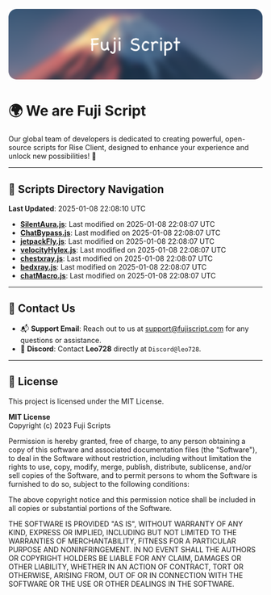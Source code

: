 ![Banner](.github/b.webp)

# 🌍 **We are Fuji Script**

Our global team of developers is dedicated to creating powerful, open-source scripts for Rise Client, designed to enhance your experience and unlock new possibilities! 🌟

---
<!-- SCRIPTS_NAVIGATION_START -->
## 📂 **Scripts Directory Navigation**

**Last Updated**: 2025-01-08 22:08:10 UTC

- **[SilentAura.js](scripts/SilentAura.js)**: Last modified on 2025-01-08 22:08:07 UTC
- **[ChatBypass.js](scripts/ChatBypass.js)**: Last modified on 2025-01-08 22:08:07 UTC
- **[jetpackFly.js](scripts/jetpackFly.js)**: Last modified on 2025-01-08 22:08:07 UTC
- **[velocityHylex.js](scripts/velocityHylex.js)**: Last modified on 2025-01-08 22:08:07 UTC
- **[chestxray.js](scripts/chestxray.js)**: Last modified on 2025-01-08 22:08:07 UTC
- **[bedxray.js](scripts/bedxray.js)**: Last modified on 2025-01-08 22:08:07 UTC
- **[chatMacro.js](scripts/chatMacro.js)**: Last modified on 2025-01-08 22:08:07 UTC

<!-- SCRIPTS_NAVIGATION_END -->

---

## 💬 **Contact Us**  
- 📬 **Support Email**: Reach out to us at [support@fujiscript.com](mailto:support@fujiscript.com) for any questions or assistance.  
- 💬 **Discord**: Contact **Leo728** directly at `Discord@leo728`.

---

## 📜 **License**

This project is licensed under the MIT License.  

**MIT License**  
Copyright (c) 2023 Fuji Scripts  

Permission is hereby granted, free of charge, to any person obtaining a copy of this software and associated documentation files (the "Software"), to deal in the Software without restriction, including without limitation the rights to use, copy, modify, merge, publish, distribute, sublicense, and/or sell copies of the Software, and to permit persons to whom the Software is furnished to do so, subject to the following conditions:  

The above copyright notice and this permission notice shall be included in all copies or substantial portions of the Software.  

THE SOFTWARE IS PROVIDED "AS IS", WITHOUT WARRANTY OF ANY KIND, EXPRESS OR IMPLIED, INCLUDING BUT NOT LIMITED TO THE WARRANTIES OF MERCHANTABILITY, FITNESS FOR A PARTICULAR PURPOSE AND NONINFRINGEMENT. IN NO EVENT SHALL THE AUTHORS OR COPYRIGHT HOLDERS BE LIABLE FOR ANY CLAIM, DAMAGES OR OTHER LIABILITY, WHETHER IN AN ACTION OF CONTRACT, TORT OR OTHERWISE, ARISING FROM, OUT OF OR IN CONNECTION WITH THE SOFTWARE OR THE USE OR OTHER DEALINGS IN THE SOFTWARE.  
